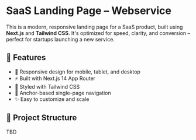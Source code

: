 # SaaS Landing Page – Webservice

This is a modern, responsive landing page for a SaaS product, built using **Next.js** and **Tailwind CSS**. It's optimized for speed, clarity, and conversion – perfect for startups launching a new service.

## 🚀 Features

- 📱 Responsive design for mobile, tablet, and desktop
- ⚡️ Built with Next.js 14 App Router
- 🎨 Styled with Tailwind CSS
- 🔗 Anchor-based single-page navigation
- ✨ Easy to customize and scale

## 🧱 Project Structure

TBD

